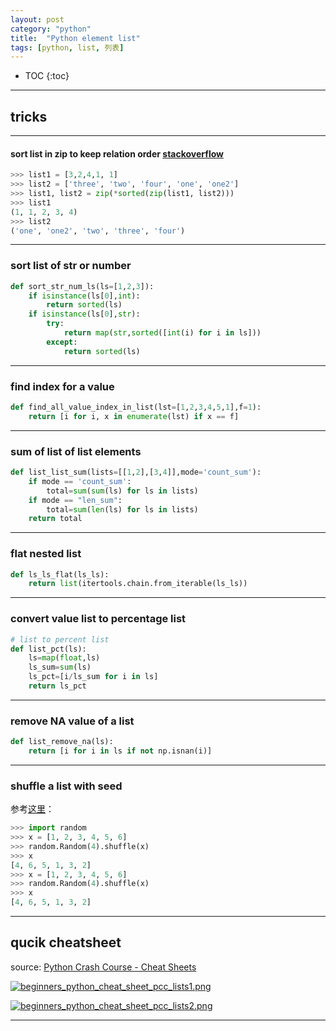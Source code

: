 ```yaml
---
layout: post
category: "python"
title:  "Python element list"
tags: [python, list, 列表]
---
```


- TOC
{:toc}

---

## tricks

---

#### sort list in zip to keep relation order [stackoverflow](https://stackoverflow.com/questions/9764298/is-it-possible-to-sort-two-listswhich-reference-each-other-in-the-exact-same-w)

```python
>>> list1 = [3,2,4,1, 1]
>>> list2 = ['three', 'two', 'four', 'one', 'one2']
>>> list1, list2 = zip(*sorted(zip(list1, list2)))
>>> list1
(1, 1, 2, 3, 4)
>>> list2 
('one', 'one2', 'two', 'three', 'four')
```

---

### sort list of str or number

```python
def sort_str_num_ls(ls=[1,2,3]):
    if isinstance(ls[0],int):
        return sorted(ls)
    if isinstance(ls[0],str):
        try:
            return map(str,sorted([int(i) for i in ls]))
        except:
            return sorted(ls)
```

---

### find index for a value

```python
def find_all_value_index_in_list(lst=[1,2,3,4,5,1],f=1):
    return [i for i, x in enumerate(lst) if x == f]
```

---

### sum of list of list elements

```python
def list_list_sum(lists=[[1,2],[3,4]],mode='count_sum'):
    if mode == 'count_sum':
        total=sum(sum(ls) for ls in lists)
    if mode == "len_sum":
        total=sum(len(ls) for ls in lists)
    return total
```

---

### flat nested list

```python
def ls_ls_flat(ls_ls):
    return list(itertools.chain.from_iterable(ls_ls))
```

---

### convert value list to percentage list

```python
# list to percent list
def list_pct(ls):
    ls=map(float,ls)
    ls_sum=sum(ls)
    ls_pct=[i/ls_sum for i in ls]
    return ls_pct
```

---

### remove NA value of a list

```python
def list_remove_na(ls):
	return [i for i in ls if not np.isnan(i)]
```

---

### shuffle a list with seed

参考[这里](https://stackoverflow.com/questions/19306976/python-shuffling-with-a-parameter-to-get-the-same-result)：

```python
>>> import random
>>> x = [1, 2, 3, 4, 5, 6]
>>> random.Random(4).shuffle(x)
>>> x
[4, 6, 5, 1, 3, 2]
>>> x = [1, 2, 3, 4, 5, 6]
>>> random.Random(4).shuffle(x)
>>> x
[4, 6, 5, 1, 3, 2]
```

---

## qucik cheatsheet

source: [Python Crash Course - Cheat Sheets](https://ehmatthes.github.io/pcc/cheatsheets/README.html)

[![beginners_python_cheat_sheet_pcc_lists1.png](https://i.loli.net/2018/04/29/5ae4a62c9d5f0.png)](https://i.loli.net/2018/04/29/5ae4a62c9d5f0.png)

[![beginners_python_cheat_sheet_pcc_lists2.png](https://i.loli.net/2018/04/29/5ae4a62c9651a.png)](https://i.loli.net/2018/04/29/5ae4a62c9651a.png)

---

